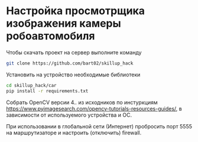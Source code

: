 # Настройка просмотрщика изображения камеры робоавтомобиля
Чтобы скачать проект на сервер выполните команду 
```bash
git clone https://github.com/bart02/skillup_hack
``` 

Установить на устройство необходимые библиотеки
```bash
cd skillup_hack/car
pip install -r requirements.txt
```

Cобрать OpenCV версии 4.*.* из исходников по инстуркциям https://www.pyimagesearch.com/opencv-tutorials-resources-guides/, в зависимости от используемого устройства и ОС.

При использовании в глобальной сети (Интернет) пробросить порт 5555 на маршрутизаторе и настроить (отключить) firewall.
